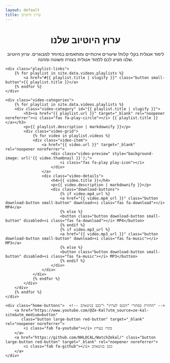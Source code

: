 ```yaml
---
layout: default
title: ערוץ היוטיוב
---
```


<div class="section red-section">
    <div class="header-section"> <!-- מיכל חדש עבור הכותרת והתיאור -->
        <h1 style="text-align: center;"><i class="fab fa-youtube"></i> ערוץ היוטיוב שלנו</h1>
        <p style="text-align: center;">לימוד אנגלית בקלי קלות! שיעורים איכותיים ומותאמים במיוחד למבוגרים. ערוץ היוטיוב שלנו מציע לכם ללמוד אנגלית בצורה פשוטה ומהנה.</p>
    </div>

    <div class="playlist-links">
        {% for playlist in site.data.videos.playlists %}
            <a href="#{{ playlist.title | slugify }}" class="button small-button">{{ playlist.title }}</a>
        {% endfor %}
    </div>

    <div class="video-categories">
        {% for playlist in site.data.videos.playlists %}
        <div class="video-category" id="{{ playlist.title | slugify }}">
            <h3><a href="{{ playlist.url }}" target="_blank" rel="noopener noreferrer"><i class="fas fa-play-circle"></i> {{ playlist.title }}</a></h3>
            <p>{{ playlist.description | markdownify }}</p>
            <div class="video-grid">
                {% for video in playlist.videos %}
                <div class="video-item">
                    <a href="{{ video.url }}" target="_blank" rel="noopener noreferrer">
                        <div class="video-preview" style="background-image: url('{{ video.thumbnail }}');">
                            <i class="fas fa-play play-icon"></i>
                        </div>
                    </a>
                    <div class="video-details">
                        <h4>{{ video.title }}</h4>
                        <p>{{ video.description | markdownify }}</p>
                        <div class="download-buttons">
                            {% if video.mp4_url %}
                            <a href="{{ video.mp4_url }}" class="button download-button small-button" download><i class="fas fa-download"></i> MP4</a>
                            {% else %}
                            <button class="button download-button small-button" disabled><i class="fas fa-download"></i> MP4</button>
                            {% endif %}
                            {% if video.mp3_url %}
                            <a href="{{ video.mp3_url }}" class="button download-button small-button" download><i class="fas fa-music"></i> MP3</a>
                            {% else %}
                            <button class="button download-button small-button" disabled><i class="fas fa-music"></i> MP3</button>
                            {% endif %}
                        </div>
                    </div>
                </div>
                {% endfor %}
            </div>
        </div>
        {% endfor %}
    </div>

    <div class="home-buttons">  <!-- החזרת כפתורי "הכנס לערוץ" ו"ככב בגיטאהב" -->
        <a href="https://www.youtube.com/@Ze-Kal?utm_source=ze-kal-site&utm_medium=button" 
           class="button large-button red-button" target="_blank" rel="noopener noreferrer">
            <i class="fab fa-youtube"></i> בקרו בערוץ
        </a>
        <a href="https://github.com/NHLOCAL/WatchZekal/" class="button large-button red-button" target="_blank" rel="noopener noreferrer">
            <i class="fab fa-github"></i> ככב בגיטאהב
        </a>
    </div>
</div>